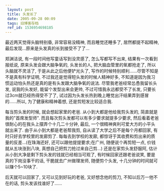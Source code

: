 ```yaml
---
 layout: post
 title: 头发长了
 date: 2005-09-28 00:09
 tags: 旧博客存档
 ref_id: 1536954698185
---
```

最近两天觉得头脑特别昏, 非常容易没精神, 而且睡觉还睡多了, 居然都提不起精神, 最后发现...原来是头发真的长到接受不了了...



郑渊洁说, 有一段时间他写童话写到没灵感了, 怎么写都写不出来, 结果有一次看到报纸说, 原来头发会跟大脑争氧的, 头发长的人, 把大脑血管里的氧都抢走了,
所以头脑就不灵活了, 于是从此之后他便铲光头了, 写作的时候特别顺利......尽管不知是不是真有科学证明, 不过我还是觉得短头发的时候人精神好多,
不知道是因为我习惯运动怕头热还是真的是有头发跟大脑争氧的说法. 尽管我老爸经常怂恿我留长头发, 说我的头发好, 能留个发型出来会更帅,
不过可惜我永远都受不了长发, 只要长过3cm就已经热得受不了了, 试过因为头发长热到晚上睡觉出汗结果弄到感冒的......所以, 为了健康和精神着想,
还是剪短发比较适合我.



每当剪头发的时候, 就会想起家里的老爸. 从小到大都是他给我剪头发的, 简直就是我的"首席发型师". 而且每次剪头发都可以有多少要求就提多少要求,
然后看着老爸很耐心的在我头上摆弄个十几二十分钟, 最后, 一个很精神爽利可爱大方的小平头就出来了. 由于从小到大都是老爸帮我剪,
自从读了大学之后不是每个月都回家, 有时只好去学校里的发廊剪了. 每每去到学校的发廊, 都惊讶于其收费和剪出来的质量的反差...(在珠海还好,
还可以跟他提提要求;在广州, 随便说个再剪短一点, 价钱就从五块涨到八块, 真想自己把剪刀抢过来自己剪...)  还是在家剪头发舒服阿,
估计从小到大净是剩下剪头发的钱就已经相当可观了, 有时候回家还跟老爸说笑, 要是真的下岗没事干的话, 干脆就去广州做理发师, 随便剪个头发,
十几分钟的时间就可以赚个5~10块了.



后天就可以回家了, 又可以见到好玩的老爸, 又好想念他的剪刀, 不知以后万一他不在的话, 剪头发该找谁好了......

